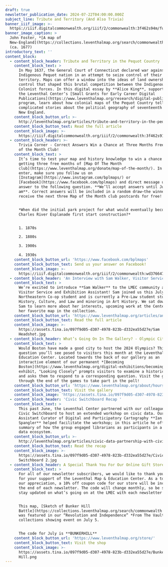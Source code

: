 ```yaml
---
draft: true
newsletter_publication_date: 2024-07-22T04:00:00.000Z
subject_line: Tribute and Territory (And Also Trivia)
banner_iiif_image: >-
  https://iiif.digitalcommonwealth.org/iiif/2/commonwealth:3f462s94m/full/,1200/0/default.jpg
banner_image_caption: >
  John Foster, *[A map of
  New-England](https://collections.leventhalmap.org/search/commonwealth:3f462s93b)*
  (ca. 1677)
introductory_text: ''
content_block:
  - content_block_header: Tribute and Territory in the Pequot Country
    content_block_text: >
      In May 1637, the General Court of Connecticut declared war against the
      Indigenous Pequot nation in an attempt to seize control of their
      territory. Maps can offer a window into the ideas of land ownership and
      control that shaped this brutal competition between the Indigenous and
      Colonist forces. In this digital essay by **Alice King**, supported by the
      the Leventhal Center’s [Small Grants for Early Career Digital
      Publications](https://www.leventhalmap.org/research/digital-publication-small-grants/)
      program, learn about how colonial maps of the Pequot Country tell
      complicated stories about the political geography of seventeenth century
      New England.
    content_block_button_url: >-
      http://leventhalmap.org/articles/tribute-and-territory-in-the-pequot-country/
    content_block_button_text: Read the full article
    content_block_image: >-
      https://iiif.digitalcommonwealth.org/iiif/2/commonwealth:3f462s91s/full/,1200/0/default.jpg
  - content_block_header: >-
      Trivia Corner - Correct Answers Win a Chance at Three Months Free of Map
      of the Month Club!
    content_block_text: >
      It’s time to test your map and history knowledge to win a chance at
      getting three free months of [Map Of The Month
      club](https://www.leventhalmap.org/donate/map-of-the-month/). In order to
      enter, make sure you follow us on
      [Instagram](https://www.instagram.com/bplmaps/) or
      [Facebook](https://www.facebook.com/bplmaps) and direct message us the
      answer to the following question. **We’ll accept answers until July 29, 9
      am**. Correct answers will be included in a random draw—the winner will
      receive the next three Map of the Month club postcards for free!


      *When did the initial park project for what would eventually become the
      Charles River Esplanade first start construction?*


      1. 1870s

      2. 1880s

      3. 1900s

      4. 1930s
    content_block_button_url: 'https://www.facebook.com/bplmaps'
    content_block_button_text: Send us your answer on Facebook!
    content_block_image: >-
      https://iiif.digitalcommonwealth.org/iiif/2/commonwealth:wd3766475/1111,1413,3465,4403/,1200/0/default.jpg
  - content_block_header: 'An Interview with Sam Walker, Visitor Services & Exhibition Assistant'
    content_block_text: >
      We’re excited to introduce **Sam Walker** to the LMEC community as our
      Visitor Service and Exhibition Assistant! Sam joined us this July as a
      Northeastern Co-op student and is currently a Pre-Law student studying
      History, Culture, and Law and minoring in Art History. We sat down with
      Sam to learn more about her interests, upcoming work at the Center, and
      her favorite map in the collection.
    content_block_button_url: 'https://www.leventhalmap.org/articles/an-interview-with-sam-walker/'
    content_block_button_text: Read the full article
    content_block_image: >-
      https://assets.tina.io/097f9d05-d307-4978-823b-d332ea55d27e/Sam
      Headshot.jpg
  - content_block_header: What’s Going On In The Gallery? - Olympic City Rivalry Comes to the LMEC
    content_block_text: >
      Would Boston have made a good city to host the 2024 Olympics? This is a
      question you’ll see posed to visitors this month at the Leventhal Map &
      Education Center. Located towards the back of our gallery as an
      interactive element of our permanent *[Becoming
      Boston](https://www.leventhalmap.org/digital-exhibitions/becoming-boston/)*
      exhibit, "Looking Closely" prompts visitors to examine a historical map
      and asks them to respond to a corresponding question. Visit the gallery
      through the end of the games to take part in the poll!
    content_block_button_url: 'https://www.leventhalmap.org/about/hours-directions/'
    content_block_button_text: Visit the gallery
    content_block_image: 'https://assets.tina.io/097f9d05-d307-4978-823b-d332ea55d27e/download.gif'
  - content_block_header: 'Civic Switchboard Recap '
    content_block_text: >
      This past June, the Leventhal Center partnered with our colleagues at
      Civic Switchboard to host an extended workshop on civic data. Our
      Assistant Curator of Digital and Participatory Cartography **Ian
      Spangler** helped facilitate the workshop; in this article he offers a
      summary of how the group engaged librarians as participants in a civic
      data ecosystem.
    content_block_button_url: >-
      http://leventhalmap.org/articles/civic-data-partnership-with-civic-switchboard/
    content_block_button_text: Read the recap
    content_block_image: >-
      https://assets.tina.io/097f9d05-d307-4978-823b-d332ea55d27e/Civic
      Switchboard 2.jpg
  - content_block_header: A Special Thank You For Our Online Gift Store
    content_block_text: >
      For all of our newsletter subscribers, we would like to thank you so much
      for your support of the Leventhal Map & Education Center. As a token of
      our appreciation, a 10% off coupon code for our store will be included at
      the end of each newsletter. The code will change monthly, so be sure to
      stay updated on what’s going on at the LMEC with each newsletter!


      This map, [Sketch of Bunker Hill
      Battle](https://collections.leventhalmap.org/search/commonwealth:3t947b90p),
      was featured in our “Revolution and Independence” *From The Vault*
      collections showing event on July 5.


      The code for July is **BUNKERHILL**
    content_block_button_url: 'https://www.leventhalmap.org/store/'
    content_block_button_text: Visit the shop
    content_block_image: >-
      https://assets.tina.io/097f9d05-d307-4978-823b-d332ea55d27e/Bunker
      Hill.png
---
```


